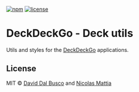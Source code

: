 [![npm][npm-badge]][npm-badge-url]
[![license][npm-license]][npm-license-url]

[npm-badge]: https://img.shields.io/npm/v/@deckdeckgo/deck-utils
[npm-badge-url]: https://www.npmjs.com/package/@deckdeckgo/deck-utils
[npm-license]: https://img.shields.io/npm/l/@deckdeckgo/deck-utils
[npm-license-url]: https://github.com/deckgo/deckdeckgo/blob/master/utils/deck/LICENSE

# DeckDeckGo - Deck utils

Utils and styles for the [DeckDeckGo] applications.

## License

MIT © [David Dal Busco](mailto:david.dalbusco@outlook.com) and [Nicolas Mattia](mailto:nicolas@nmattia.com)

[deckdeckgo]: https://deckdeckgo.com
